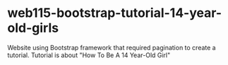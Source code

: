 # web115-bootstrap-tutorial-14-year-old-girls
Website using Bootstrap framework that required pagination to create a tutorial. Tutorial is about "How To Be A 14 Year-Old Girl"
